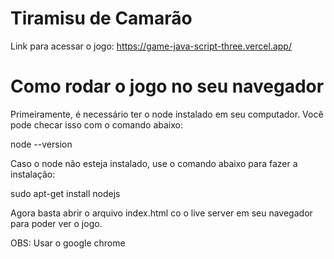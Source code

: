 # Tiramisu de Camarão
Link para acessar o jogo: https://game-java-script-three.vercel.app/

# Como rodar o jogo no seu navegador

Primeiramente, é necessário ter o node instalado em seu computador. 
Você pode checar isso com o comando abaixo:

node --version

Caso o node não esteja instalado, use o comando abaixo para fazer a instalação:

sudo apt-get install nodejs

Agora basta abrir o arquivo index.html co  o live server em seu navegador para poder ver o jogo.

OBS: Usar o google chrome